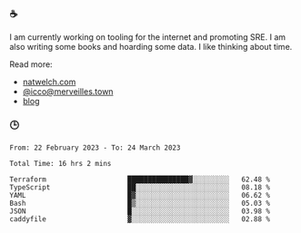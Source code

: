 ### ☕

I am currently working on tooling for the internet and promoting SRE. I am also writing some books and hoarding some data. I like thinking about time. 

Read more:

 - [natwelch.com](https://natwelch.com)
 - [@icco@merveilles.town](https://merveilles.town/@icco)
 - [blog](https://writing.natwelch.com)

### 🕒

<!--START_SECTION:waka-->

```text
From: 22 February 2023 - To: 24 March 2023

Total Time: 16 hrs 2 mins

Terraform                    ███████████████▓░░░░░░░░░   62.48 %
TypeScript                   ██░░░░░░░░░░░░░░░░░░░░░░░   08.18 %
YAML                         █▓░░░░░░░░░░░░░░░░░░░░░░░   06.62 %
Bash                         █▒░░░░░░░░░░░░░░░░░░░░░░░   05.03 %
JSON                         █░░░░░░░░░░░░░░░░░░░░░░░░   03.98 %
caddyfile                    ▓░░░░░░░░░░░░░░░░░░░░░░░░   02.88 %
```

<!--END_SECTION:waka-->
